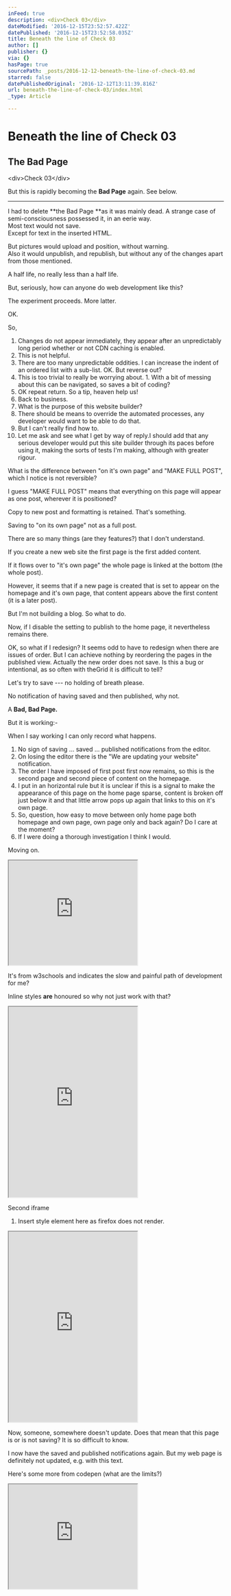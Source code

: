 ```yaml
---
inFeed: true
description: <div>Check 03</div>
dateModified: '2016-12-15T23:52:57.422Z'
datePublished: '2016-12-15T23:52:58.035Z'
title: Beneath the line of Check 03
author: []
publisher: {}
via: {}
hasPage: true
sourcePath: _posts/2016-12-12-beneath-the-line-of-check-03.md
starred: false
datePublishedOriginal: '2016-12-12T13:11:39.816Z'
url: beneath-the-line-of-check-03/index.html
_type: Article

---
```

# **Beneath the line of Check 03**

## **The Bad Page**

<div\>Check 03</div\>

But this is rapidly becoming the **Bad Page** again. See below.

---

I had to delete **the Bad Page **as it was mainly dead. A strange case of semi-consciousness possessed it, in an eerie way.  
Most text would not save.  
Except for text in the inserted HTML.

But pictures would upload and position, without warning.  
Also it would unpublish, and republish, but without any of the changes apart from those mentioned.

A half life, no really less than a half life.

But, seriously, how can anyone do web development like this?

The experiment proceeds. More latter.

OK.

So,

1. Changes do not appear immediately, they appear after an unpredictably long period whether or not CDN caching is enabled.
  1. This is not helpful.
  2. There are too many unpredictable oddities. I can increase the indent of an ordered list with a sub-list. OK. But reverse out?
  3. This is too trivial to really be worrying about.
    1. With a bit of messing about this can be navigated, so saves a bit of coding?
2. OK repeat return. So a tip, heaven help us!
3. Back to business.
  1. What is the purpose of this website builder?
  2. There should be means to override the automated processes, any developer would want to be able to do that.
  3. But I can't really find how to.
4. Let me ask and see what I get by way of reply.I should add that any serious developer would put this site builder through its paces before using it, making the sorts of tests I'm making, although with greater rigour.

What is the difference between "on it's own page" and "MAKE FULL POST", which I notice is not reversible?

I guess "MAKE FULL POST" means that everything on this page will appear as one post, wherever it is positioned?

Copy to new post and formatting is retained. That's something.

Saving to "on its own page" not as a full post.

There are so many things (are they features?) that I don't understand.

If you create a new web site the first page is the first added content.

If it flows over to "it's own page" the whole page is linked at the bottom (the whole post).

However, it seems that if a new page is created that is set to appear on the homepage and it's own page, that content appears above the first content (it is a later post).

But I'm not building a blog. So what to do.

Now, if I disable the setting to publish to the home page, it nevertheless remains there.

OK, so what if I redesign? It seems odd to have to redesign when there are issues of order. But I can achieve nothing by reordering the pages in the published view. Actually the new order does not save. Is this a bug or intentional, as so often with theGrid it is difficult to tell?

Let's try to save --- no holding of breath please.

No notification of having saved and then published, why not.

A **Bad, Bad Page.**

But it is working:-

When I say working I can only record what happens.

1. No sign of saving ... saved ... published notifications from the editor.
2. On losing the editor there is the "We are updating your website" notification.
3. The order I have imposed of first post first now remains, so this is the second page and second piece of content on the homepage.
4. I put in an horizontal rule but it is unclear if this is a signal to make the appearance of this page on the home page sparse, content is broken off just below it and that little arrow pops up again that links to this on it's own page.
5. So, question, how easy to move between only home page both homepage and own page, own page only and back again? Do I care at the moment?
  1. If I were doing a thorough investigation I think I would.

Moving on.

<iframe src="https://the-grid.github.io/ed-userhtml/?g=eJw1j8FSwzAMRO_9ip2eoYFya0xuHBi48gFObGINiuSxlZb-PQ6F287qzb6RC3RGtSvH5_3op6-56CrhflLWchq5Nf0tXxJZ7LMPgWQ-HR_yd78fdoBLx-FdJai4rsWtyX8FqMJSxOQzmWdMZFfoJ15kZi_hgFf7Rxathqx5ZV3rDST5vXxI8wa8NWvQ5Q4XsgSPJVrRrNyGBb5Evw3rORY8PmEhZtr8kvy4EVYPrsvDznXt3eEHs2lU1A" height="244" style=""></iframe>

It's from w3schools and indicates the slow and painful path of development for me?

Inline styles **are** honoured so why not just work with that?

<iframe src="https://the-grid.github.io/ed-userhtml/?g=eJydU7uS1DAQzP0VcyKwtyhLRXrn3QQoEh4BIUUgW7O2jrHGSPIeW9T9O9Ku93HHIyCz3NM9relREzpvp7gpALaz66JlB4N2hvA9a1PhCn4mCKBjF5hQEvdVmSE0YMeJfYRXEhxDH8ItlPASUEbte4xy8Lhd3R3YSoEm9LECkao1EfTMRgpY8J32QNZ9gzUY7uYRXZTfZ_T7z0jYRfZVmeEvHmktjm3F1_KKnOzFREr8XCePJXfFqfk7r1t48-kDbD2PYJ3BH3KII5Xh0u-shZRkFsHnLl4MSMS586H8TG7Z7KWeJnTm9WApDY5kR-zwIxusop9xtbj9l7p88Hr6f_HH30N8630S_nOKBwwoZWldv4T59whP-S2hO44Q5il_4znIx6JRp30qmlYHhKywFkOMU7hVamLa9zZK9r3qOCm5dL-gxAaam7qGoHcYIO6nZOgG6jpvZXMUhOC7tXjA9kK7D-rJuSYbUY7WyfsgNhcnzWGzrlfnmas42FDPwctkbZhbaTn9wt5bU3chqMu6CCjY5YEl7tUb2aXuKwHJRZ7oCVtGfwRVGkjxC4K9ILo" height="444" style=""></iframe>

Second iframe

1. Insert style element here as firefox does not render.

<iframe src="https://the-grid.github.io/ed-userhtml/?g=eJyVVttu20YQfY6-YqIikOSapGzHaSrZboqkKAK0yUMeiz6syJG48ZLL7q4sKYH_vWeWpCI5TorCsMDl3M6cuSyvfNgZprBr-HoYeBuy3PvhzeCEPg-IKuVWup7RdI5Do4pC16vulGx4catDsrDbxOtPUbCwrmAnr6JGZT99R_wtyf1gkG6caiKAkvWqDDN6Pm2iUWO9DtoCkmOjgr7j6Erltytn13Uxox-WL_B3OT9AfxmN4fdVxYVWZGuzI5875nqg6oLGla6Tgu90zslGF6GkGf304mWznXRitX0oPpuePxf55wOsj2O7R-DshJ5tSfu9gApuuBY2AYbuNG9g7QJZ1-GicePsQi32QCd0kg3K8zTnOjhOjK45BpWSJcroFcKKjN0xTWrhrVmHCCXYRsh4Js-Gl6D1vD3ErITkZ3MCVsdLdh7qFEpuhWSX8YAKCRASte0p7Sg4VfuldRXhZx8XiaX0Now8fVz7QIo2aicucgv01kje4s0H5YIcoqvod-9v1j6CLx4nAH1K8juROh7TMFsw9Fs2xD8kMxq-szWn9MHS25ExwKVrsLsOVIFQdDyCDudtGvuaJAmAFhxUXnJBbLiCK-hwimR6HqWKuu6MULuOpMahP-za92ZtMo-XATHP0u-RLFmldIbiAJCx4CeWu7bhC7zov6vbWVfGflgu21k5LHd20rED9mlTMvjqIx31ZQcHZd73yHQeq17posCi4Ds058ICrNcF-73WS-mdA704Y07wREXouRZcVIxS8P3QQHz1-kmSiBX3JO77D3beVhxKHZm5ZbBrgf3BdCQHPU7jpbOVkDF5gJiN3eBV39Pn_1kYvMELFDC2BaYPc-yxD1CsGCPqIcAjBZTzcQFbJGLcN-MBSVHjU6LrgrczSs6-2nRvfn794vWvX08E-UbVcR6-qCe5NdYdGMVw2L8syQmtsasrrCCNpakMqnEm57aR-9Uvr8S20L4xajeDlURMFsbmt3HHwqtsAqkQ_CmPwr3SVdxuaLTcOsd5kK0HC2VIBZCgfByYQa-4dmY8KkNo_CzLluhan66sXUGx0T7NbSWX1C9LVWmzu37vN8oUI2yGwcIWO_r82G0AYOU5KHmyvxOaLal1sPPBk8dWaPvSl6qwG-Ee2vEHNwm51UKNzy8vT_v_aXoxOSURH6lMT-Nf-hLQnvT0X1xc4GQblesA-qbpc6FTckzafGY06jI6JY8FmHh2eonkkMLgKovX9Q3hEfeCbsKNWK_rPE5IievK8B9WFWOexAaIQ4_Vw6mxq_FIROi9jmY0-8p7BKQf0c3YxSsOaYn-n8yjaZaRMuzCmIZQRUsQqlCkQ-rkd8pJY9_SNRU2X8veS_9Zs9t9wBbMg3XjkYj_wna5HrYxh3-PDoy7dQ170UtbFaTaBf_dqQW9ef9nO1iA2s5CWobK4GrZx-z1xSUbeOv8PgTzQ8nG2NgpncXehXROqhq5lF-X2oA_k-aYXH5nCx4Ht-ZJh_u7EeLHwD7A_3d__3U1f3MOnh8vZ5RhkFT8kmjp-3Y5-1p21ZfrxK8beeZ9Ue-lxbrGGlwtlMdahYfrYT-NjTW7lQ6pdasMg9ggB4xnNryhq6eymNUde_maBKCn2NTSnl2nknf59RBfjV_MPvrs6IztFTjF11j6Ed-gh0himx320QNYuAx8svYuBbZyvUi1xSteOY3F53123DtDGuC2AWuwP5gY3GxhMsRqYqG1l3X8t8IMWP4FeZeRkQ" height="444" style=""></iframe>

Now, someone, somewhere doesn't update. Does that mean that this page is or is not saving? It is so difficult to know.

I now have the saved and published notifications again. But my web page is definitely not updated, e.g. with this text.

Here's some more from codepen (what are the limits?)

<iframe src="https://the-grid.github.io/ed-userhtml/?g=eJwtjkEOgyAQAO-8YkvPSLxa5C-IW8EqEHa1MU3_3jb2OMkkM8a7tDuCOPbSS2v0yVYIQ3wsaMWQxwNeAmBw_jHVvKWxg2vbtjfxFkb_LTM4QggV770MzIU6rat7NlPksA0bYfU5MSZufF71nAlLmLS0YC5KAbkdCfgoMU0XUMp-c4Z8jYWBqu9lypFwJr06Yqy6YF1iamb6HZ-eFR9pF0Nw" height="244" style=""></iframe>